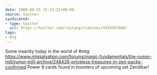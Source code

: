 ```yaml
---
date: 2009-09-25 15:13:21+00:00
source: twitter
syndicated:
- type: twitter
  url: https://twitter.com/roytang/statuses/4370307880/
tags:
- mtg
---
```


Some insanity today in the world of #mtg: https://www.mtgsalvation.com/forums/magic-fundamentals/the-rumor-mill/rumor-mill-archive/248426-priceless-treasures-in-zen-packs-confirmed Power 9 cards found in boosters of upcoming set Zendikar!